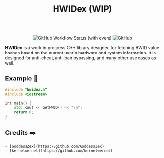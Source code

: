 <h1 align="center">HWIDex (WIP)</h1>
<br>
<p align="center">
<!--<img src="assets/banner.jpg" align="center" width="500" title="VMAware">-->
<br>
<img alt="GitHub Workflow Status (with event)" align="center" src="https://img.shields.io/github/actions/workflow/status/GoddessZex/HWIDex/cmake-multi-platform.yml">
<img alt="GitHub" align="center" src="https://img.shields.io/github/license/GoddessZex/HWIDex">
</p>

**HWIDex** is a work in progress C++ library designed for fetching HWID value hashes based on the current user's hardware and system information. It is designed for anti-cheat, anti-ban bypassing, and many other use cases as well.



## Example 🧪
```cpp
#include "hwidex.h"
#include <iostream>

int main() {
    std::cout << GetHWID() << "\n";
    return 0;
}
```


## Credits ✒️
    - [GoddessZex](https://github.com/GoddessZex)
    - [kernelwernel](https://github.com/kernelwernel)